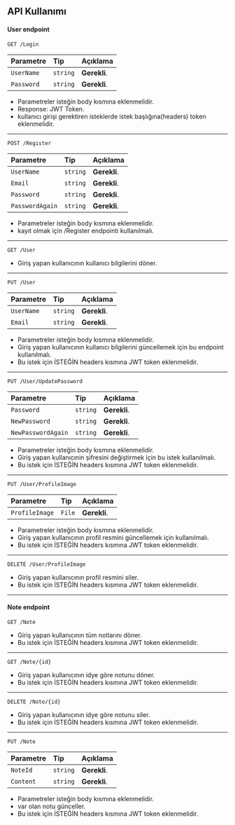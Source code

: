 
## API Kullanımı

#### User endpoint

  ```http
  GET /Login
```

| Parametre | Tip     | Açıklama                       |
| :-------- | :------- | :---------------------------  |
| `UserName`      | `string` | **Gerekli**.|
| `Password`      | `string` | **Gerekli**.|

- Parametreler isteğin body kısmına  eklenmelidir.
- Response: JWT Token.
- kullanıcı girişi gerektiren isteklerde istek başlığına(headers) token eklenmelidir.  

-----------------------------------------------------------------

  ```http
  POST /Register
```

| Parametre | Tip     | Açıklama                       |
| :-------- | :------- | :---------------------------  |
| `UserName`      | `string` | **Gerekli**.|
| `Email`      | `string` | **Gerekli**.|
| `Password`      | `string` | **Gerekli**.|
| `PasswordAgain`      | `string` | **Gerekli**.|

- Parametreler isteğin body kısmına  eklenmelidir.
- kayıt olmak için /Register endpointi kullanılmalı.  

-----------------------------------------------------------------

  ```http
  GET /User
```
- Giriş yapan kullanıcının kullanıcı bilgilerini döner. 

-----------------------------------------------------------------

  ```http
  PUT /User
```

| Parametre | Tip     | Açıklama                       |
| :-------- | :------- | :---------------------------  |
| `UserName`      | `string` | **Gerekli**.|
| `Email`      | `string` | **Gerekli**.|

- Parametreler isteğin body kısmına  eklenmelidir.
- Giriş yapan kullanıcının kullanıcı bilgilerini güncellemek için bu endpoint kullanılmalı. 
- Bu istek için İSTEĞİN headers kısmına JWT token eklenmelidir.
-----------------------------------------------------------------

  ```http
  PUT /User/UpdatePassword
```

| Parametre | Tip     | Açıklama                       |
| :-------- | :------- | :---------------------------  |
| `Password`      | `string` | **Gerekli**.|
| `NewPassword`      | `string` | **Gerekli**.|
| `NewPasswordAgain`      | `string` | **Gerekli**.|

- Parametreler isteğin body kısmına  eklenmelidir.
- Giriş yapan kullanıcınin şifresini değiştirmek için bu istek kullanılmalı. 
- Bu istek için İSTEĞİN headers kısmına JWT token eklenmelidir.


-----------------------------------------------------------------

  ```http
  PUT /User/ProfileImage
```

| Parametre | Tip     | Açıklama                       |
| :-------- | :------- | :---------------------------  |
| `ProfileImage`      | `File` | **Gerekli**.|

- Parametreler isteğin body kısmına  eklenmelidir.
- Giriş yapan kullanıcının profil resmini güncellemek için kullanılmalı. 
- Bu istek için İSTEĞİN headers kısmına JWT token eklenmelidir.

-----------------------------------------------------------------

  ```http
  DELETE /User/ProfileImage
```

- Giriş yapan kullanıcının profil resmini siler. 
- Bu istek için İSTEĞİN headers kısmına JWT token eklenmelidir.

-----------------------------------------------------------------

#### Note endpoint
  
  ```http
  GET /Note
```

- Giriş yapan kullanıcının tüm notlarını döner. 
- Bu istek için İSTEĞİN headers kısmına JWT token eklenmelidir.

-----------------------------------------------------------------

  ```http
  GET /Note/{id}
```

- Giriş yapan kullanıcının idye göre notunu döner. 
- Bu istek için İSTEĞİN headers kısmına JWT token eklenmelidir.

-----------------------------------------------------------------

  ```http
  DELETE /Note/{id}
```

- Giriş yapan kullanıcının idye göre notunu siler. 
- Bu istek için İSTEĞİN headers kısmına JWT token eklenmelidir.

-----------------------------------------------------------------

  ```http
  PUT /Note
```

| Parametre | Tip     | Açıklama                       |
| :-------- | :------- | :---------------------------  |
| `NoteId`      | `string` | **Gerekli**.|
| `Content`      | `string` | **Gerekli**.|

- Parametreler isteğin body kısmına  eklenmelidir.
- var olan notu günceller. 
- Bu istek için İSTEĞİN headers kısmına JWT token eklenmelidir.